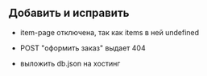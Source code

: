 ## Добавить и исправить

* item-page отключена, так как items в ней undefined

* POST "оформить заказ" выдает 404

* выложить db.json на хостинг